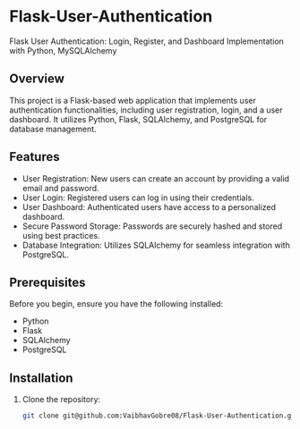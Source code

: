 # Flask-User-Authentication
Flask User Authentication: Login, Register, and Dashboard Implementation with Python, MySQLAlchemy

## Overview

This project is a Flask-based web application that implements user authentication functionalities, including user registration, login, and a user dashboard. It utilizes Python, Flask, SQLAlchemy, and PostgreSQL for database management.

## Features

- User Registration: New users can create an account by providing a valid email and password.
- User Login: Registered users can log in using their credentials.
- User Dashboard: Authenticated users have access to a personalized dashboard.
- Secure Password Storage: Passwords are securely hashed and stored using best practices.
- Database Integration: Utilizes SQLAlchemy for seamless integration with PostgreSQL.

## Prerequisites

Before you begin, ensure you have the following installed:

- Python 
- Flask
- SQLAlchemy 
- PostgreSQL

## Installation

1. Clone the repository:

   ```bash
   git clone git@github.com:VaibhavGobre08/Flask-User-Authentication.git


